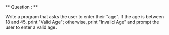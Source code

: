 ** Question : **

Write a program that asks the user to enter their "age". If the age is between 18 and 45, print "Valid Age"; otherwise, print "Invalid Age" and prompt the user to enter a valid age.